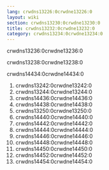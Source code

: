 ```yaml
---
lang: crwdns13226:0crwdne13226:0
layout: wiki
section: crwdns13230:0crwdne13230:0
title: crwdns13232:0crwdne13232:0
category: crwdns13234:0crwdne13234:0
---
```


crwdns13236:0crwdne13236:0

crwdns13238:0crwdne13238:0

crwdns14434:0crwdne14434:0

1. crwdns13242:0crwdne13242:0
1. crwdns13244:0crwdne13244:0
1. crwdns14436:0crwdne14436:0
1. crwdns14438:0crwdne14438:0
1. crwdns13250:0crwdne13250:0
1. crwdns14440:0crwdne14440:0
1. crwdns14442:0crwdne14442:0
1. crwdns14444:0crwdne14444:0
1. crwdns14446:0crwdne14446:0
1. crwdns14448:0crwdne14448:0
1. crwdns14450:0crwdne14450:0
1. crwdns14452:0crwdne14452:0
1. crwdns14454:0crwdne14454:0
